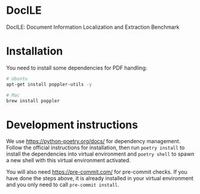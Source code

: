 # DocILE
DocILE: Document Information Localization and Extraction Benchmark

# Installation
You need to install some dependencies for PDF handling:

```bash
# Ubuntu
apt-get install poppler-utils -y

# Mac
brew install poppler
```

# Development instructions
We use https://python-poetry.org/docs/ for dependency management. Follow the official instructions
for installation, then run `poetry install` to install the dependencies into virtual environment
and `poetry shell` to spawn a new shell with this virtual environment activated.

You will also need https://pre-commit.com/ for pre-commit checks. If you have done the steps above,
it is already installed in your virtual environment and you only need to call `pre-commit install`.
